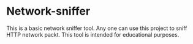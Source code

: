 # Network-sniffer
This is a basic network sniffer tool. Any one can use this project to sniff HTTP network packt. This tool is intended for educational purposes.
